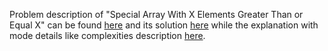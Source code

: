 Problem description of "Special Array With X Elements Greater Than or Equal X" can be found [here](https://leetcode.com/problems/special-array-with-x-elements-greater-than-or-equal-x/submissions/905720223/) and its solution [here](https://github.com/aurimas13/Solutions-To-Problems/blob/main/LeetCode/Python%20Solutions/Special%20Array%20With%20X%20Elements%20Greater%20Than%20or%20Equal%20X/special.py) while the explanation with mode  details like complexities description [here](https://leetcode.com/problems/special-array-with-x-elements-greater-than-or-equal-x/description/).